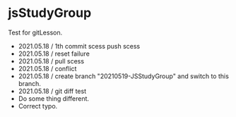 # jsStudyGroup

Test for gitLesson.

* 2021.05.18 / 1th commit scess push scess
* 2021.05.18 / reset failure
* 2021.05.18 / pull scess
* 2021.05.18 / conflict
* 2021.05.18 / create branch "20210519-JSStudyGroup" and switch to this branch.
* 2021.05.18 / git diff test
* Do some thing different.
* Correct typo.

